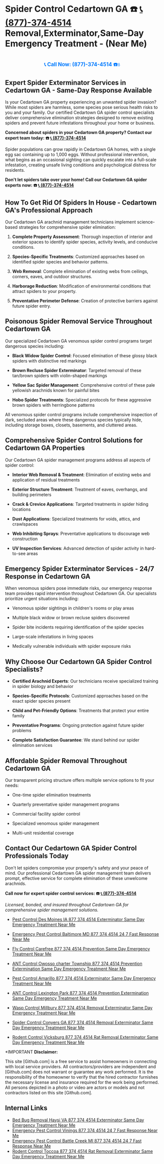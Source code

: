 # Spider Control Cedartown GA ☎️ [📞 (877)-374-4514](https://pest-control-4514.netlify.app) Removal,Exterminator,Same-Day Emergency Treatment - (Near Me)
# 

<p align="center" style="font-size: 1.2em; font-weight: bold; margin: 20px 0;">
  <a href="https://pest-control-4514.netlify.app" target="_blank" style="color: #007BFF; text-decoration: none;">📞 Call Now: (877)-374-4514 ☎️💧</a>
</p>

## Expert Spider Exterminator Services in Cedartown GA - Same-Day Response Available

Is your Cedartown GA property experiencing an unwanted spider invasion? While most spiders are harmless, some species pose serious health risks to you and your family. Our certified Cedartown GA spider control specialists deliver comprehensive elimination strategies designed to remove existing spiders and prevent future infestations throughout your home or business.

**Concerned about spiders in your Cedartown GA property? Contact our expert team today: ☎️ [📞 (877)-374-4514](https://pest-control-4514.netlify.app)**

Spider populations can grow rapidly in Cedartown GA homes, with a single egg sac containing up to 1,000 eggs. Without professional intervention, what begins as an occasional sighting can quickly escalate into a full-scale infestation, creating unsafe living conditions and psychological distress for residents.

**Don't let spiders take over your home! Call our Cedartown GA spider experts now: ☎️ [📞 (877)-374-4514](https://pest-control-4514.netlify.app)**

## How To Get Rid Of Spiders In House - Cedartown GA's Professional Approach

Our Cedartown GA arachnid management technicians implement science-based strategies for comprehensive spider elimination:

1. **Complete Property Assessment**: Thorough inspection of interior and exterior spaces to identify spider species, activity levels, and conducive conditions.

2. **Species-Specific Treatments**: Customized approaches based on identified spider species and behavior patterns.

3. **Web Removal**: Complete elimination of existing webs from ceilings, corners, eaves, and outdoor structures.

4. **Harborage Reduction**: Modification of environmental conditions that attract spiders to your property.

5. **Preventative Perimeter Defense**: Creation of protective barriers against future spider entry.

## Poisonous Spider Removal Service Throughout Cedartown GA

Our specialized Cedartown GA venomous spider control programs target dangerous species including:

- **Black Widow Spider Control**: Focused elimination of these glossy black spiders with distinctive red markings

- **Brown Recluse Spider Exterminator**: Targeted removal of these tan/brown spiders with violin-shaped markings

- **Yellow Sac Spider Management**: Comprehensive control of these pale yellowish arachnids known for painful bites

- **Hobo Spider Treatments**: Specialized protocols for these aggressive brown spiders with herringbone patterns

All venomous spider control programs include comprehensive inspection of dark, secluded areas where these dangerous species typically hide, including storage boxes, closets, basements, and cluttered areas.

## Comprehensive Spider Control Solutions for Cedartown GA Properties

Our Cedartown GA spider management programs address all aspects of spider control:

- **Interior Web Removal & Treatment**: Elimination of existing webs and application of residual treatments

- **Exterior Structure Treatment**: Treatment of eaves, overhangs, and building perimeters

- **Crack & Crevice Applications**: Targeted treatments in spider hiding locations

- **Dust Applications**: Specialized treatments for voids, attics, and crawlspaces

- **Web Inhibiting Sprays**: Preventative applications to discourage web construction

- **UV Inspection Services**: Advanced detection of spider activity in hard-to-see areas

## Emergency Spider Exterminator Services - 24/7 Response in Cedartown GA

When venomous spiders pose immediate risks, our emergency response team provides rapid intervention throughout Cedartown GA. Our specialists prioritize urgent situations including:

- Venomous spider sightings in children's rooms or play areas

- Multiple black widow or brown recluse spiders discovered

- Spider bite incidents requiring identification of the spider species

- Large-scale infestations in living spaces

- Medically vulnerable individuals with spider exposure risks

## Why Choose Our Cedartown GA Spider Control Specialists?

- **Certified Arachnid Experts**: Our technicians receive specialized training in spider biology and behavior

- **Species-Specific Protocols**: Customized approaches based on the exact spider species present

- **Child and Pet-Friendly Options**: Treatments that protect your entire family

- **Preventative Programs**: Ongoing protection against future spider problems

- **Complete Satisfaction Guarantee**: We stand behind our spider elimination services

## Affordable Spider Removal Throughout Cedartown GA

Our transparent pricing structure offers multiple service options to fit your needs:

- One-time spider elimination treatments

- Quarterly preventative spider management programs

- Commercial facility spider control

- Specialized venomous spider management

- Multi-unit residential coverage

## Contact Our Cedartown GA Spider Control Professionals Today

Don't let spiders compromise your property's safety and your peace of mind. Our professional Cedartown GA spider management team delivers prompt, effective service for complete elimination of these unwelcome arachnids.

**Call now for expert spider control services: ☎️ [📞 (877)-374-4514](https://pest-control-4514.netlify.app)**

*Licensed, bonded, and insured throughout Cedartown GA for comprehensive spider management solutions.*


- [Pest Control Des Moines IA 877 374 4514 Exterminator Same Day Emergency Treatment Near Me](https://github.com/allyoucaneatsushiin/plumbing-texas/blob/main/Pest-Control-Des-Moines-IA-877-374-4514-Exterminator-Same-Day-Emergency-Treatment-Near-Me.md)
- [Emergency Pest Control Baltimore MD 877 374 4514 24 7 Fast Response Near Me](https://github.com/allyoucaneatsushiin/plumbing-texas/blob/main/Emergency-Pest-Control-Baltimore-MD-877-374-4514-24-7-Fast-Response-Near-Me.md)
- [Fly Control Carefree 877 374 4514 Prevention Same Day Emergency Treatment Near Me](https://github.com/allyoucaneatsushiin/plumbing-texas/blob/main/Fly-Control-Carefree-877-374-4514-Prevention-Same-Day-Emergency-Treatment-Near-Me.md)


- [ANT Control Owosso charter Township 877 374 4514 Prevention Extermination Same Day Emergency Treatment Near Me](https://github.com/allyoucaneatsushiin/plumbing-texas/blob/main/ANT-Control-Owosso-charter-Township-877-374-4514-Prevention-Extermination-Same-Day-Emergency-Treatment-Near-Me.md)
- [Pest Control Amarillo 877 374 4514 Exterminator Same Day Emergency Treatment Near Me](https://github.com/allyoucaneatsushiin/plumbing-texas/blob/main/Pest-Control-Amarillo-877-374-4514-Exterminator-Same-Day-Emergency-Treatment-Near-Me.md)
- [ANT Control Lexington Park 877 374 4514 Prevention Extermination Same Day Emergency Treatment Near Me](https://github.com/allyoucaneatsushiin/plumbing-texas/blob/main/ANT-Control-Lexington-Park-877-374-4514-Prevention-Extermination-Same-Day-Emergency-Treatment-Near-Me.md)


- [Wasp Control Millbury 877 374 4514 Removal Exterminator Same Day Emergency Treatment Near Me](https://github.com/allyoucaneatsushiin/plumbing-texas/blob/main/Wasp-Control-Millbury-877-374-4514-Removal-Exterminator-Same-Day-Emergency-Treatment-Near-Me.md)
- [Spider Control Conyers GA 877 374 4514 Removal Exterminator Same Day Emergency Treatment Near Me](https://github.com/allyoucaneatsushiin/plumbing-texas/blob/main/Spider-Control-Conyers-GA-877-374-4514-Removal-Exterminator-Same-Day-Emergency-Treatment-Near-Me.md)
- [Rodent Control Vicksburg 877 374 4514 Rat Removal Exterminator Same Day Emergency Treatment Near Me](https://github.com/allyoucaneatsushiin/plumbing-texas/blob/main/Rodent-Control-Vicksburg-877-374-4514-Rat-Removal-Exterminator-Same-Day-Emergency-Treatment-Near-Me.md)


*IMPORTANT **Disclaimer:**  

This site [Github.com] is a free service to assist homeowners in connecting with local service providers. All contractors/providers are independent and [Github.com] does not warrant or guarantee any work performed. It is the responsibility of the homeowner to verify that the hired contractor furnishes the necessary license and insurance required for the work being performed. All persons depicted in a photo or video are actors or models and not contractors listed on this site [Github.com].


## Internal Links
- [Bed Bug Removal Haysi VA 877 374 4514 Exterminator Same Day Emergency Treatment Near Me](https://github.com/allyoucaneatsushiin/plumbing-texas/blob/main/Bed-Bug-Removal-Haysi-VA-877-374-4514-Exterminator-Same-Day-Emergency-Treatment-Near-Me.md)
- [Emergency Pest Control Vinings 877 374 4514 24 7 Fast Response Near Me](https://github.com/allyoucaneatsushiin/plumbing-texas/blob/main/Emergency-Pest-Control-Vinings-877-374-4514-24-7-Fast-Response-Near-Me.md)
- [Emergency Pest Control Battle Creek MI 877 374 4514 24 7 Fast Response Near Me](https://github.com/allyoucaneatsushiin/plumbing-texas/blob/main/Emergency-Pest-Control-Battle-Creek-MI-877-374-4514-24-7-Fast-Response-Near-Me.md)
- [Rodent Control Toccoa 877 374 4514 Rat Removal Exterminator Same Day Emergency Treatment Near Me](https://github.com/allyoucaneatsushiin/plumbing-texas/blob/main/Rodent-Control-Toccoa-877-374-4514-Rat-Removal-Exterminator-Same-Day-Emergency-Treatment-Near-Me.md)

